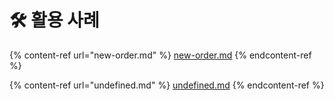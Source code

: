 # 🛠️ 활용 사례

{% content-ref url="new-order.md" %}
[new-order.md](new-order.md)
{% endcontent-ref %}

{% content-ref url="undefined.md" %}
[undefined.md](undefined.md)
{% endcontent-ref %}
